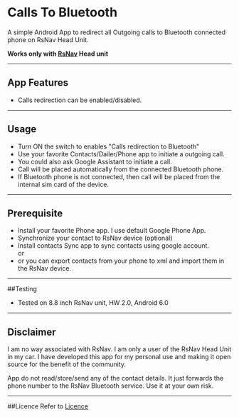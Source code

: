 # Calls To Bluetooth
A simple Android App to redirect all Outgoing calls to Bluetooth connected phone on RsNav Head Unit.

**Works only with [RsNav](https://rsnav.com/) Head unit**

----
## App Features
* Calls redirection can be enabled/disabled.

----
## Usage
* Turn ON the switch to enables "Calls redirection to Bluetooth"
* Use your favorite Contacts/Dailer/Phone app to initiate a outgoing call.
* You could also ask Google Assistant to initiate a call.
* Call will be placed automatically from the connected Bluetooth phone.
* If Bluetooth phone is not connected, then call will be placed from the internal sim card of the device.

----
## Prerequisite
* Install your favorite Phone app. I use default Google Phone App.
* Synchronize your contact to RsNav device (optional)
 * Install contacts Sync app to sync contacts using google account.  
or
 * or you can export contacts from your phone to xml and import them in the RsNav device.

----
##Testing
* Tested on 8.8 inch RsNav unit, HW 2.0, Android 6.0


----
## Disclaimer

I am no way associated with RsNav. I am only a user of the RsNav Head Unit in my car. I have developed this app for my personal use and making it open source for the benefit of the community. 

App do not read/store/send any of the contact details. It just forwards the phone number to the RsNav Bluetooth service. Use it at your own risk.


----
##Licence
Refer to [Licence](https://github.com/RaPrPo/CallsToBt/blob/master/licence.md)
